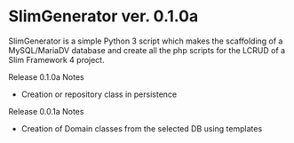 # SlimGenerator ver. 0.1.0a

SlimGenerator is a simple Python 3 script which makes the scaffolding of a MySQL/MariaDV database and create all the php scripts for the LCRUD of a Slim Framework 4 project.  

Release 0.1.0a Notes  
- Creation or repository class in persistence

Release 0.0.1a Notes  
- Creation of Domain classes from the selected DB using templates  
